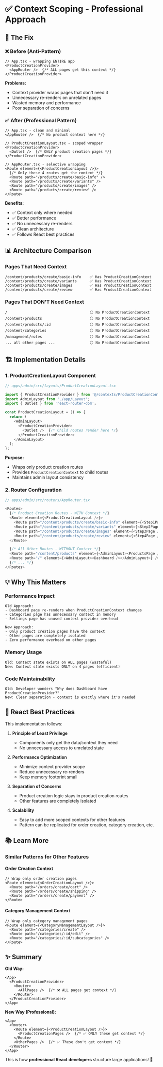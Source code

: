 # ✅ Context Scoping - Professional Approach

## 🎯 The Fix

### ❌ Before (Anti-Pattern)
```tsx
// App.tsx - wrapping ENTIRE app
<ProductCreationProvider>
  <AppRouter />  {/* ALL pages get this context */}
</ProductCreationProvider>
```

**Problems:**
- Context provider wraps pages that don't need it
- Unnecessary re-renders on unrelated pages
- Wasted memory and performance
- Poor separation of concerns

### ✅ After (Professional Pattern)
```tsx
// App.tsx - clean and minimal
<AppRouter />  {/* No product context here */}

// ProductCreationLayout.tsx - scoped wrapper
<ProductCreationProvider>
  <Outlet />  {/* ONLY product creation pages */}
</ProductCreationProvider>

// AppRouter.tsx - selective wrapping
<Route element={<ProductCreationLayout />}>
  {/* Only these 4 routes get the context */}
  <Route path="/products/create/basic-info" />
  <Route path="/products/create/variants" />
  <Route path="/products/create/images" />
  <Route path="/products/create/review" />
</Route>
```

**Benefits:**
- ✅ Context only where needed
- ✅ Better performance
- ✅ No unnecessary re-renders
- ✅ Clean architecture
- ✅ Follows React best practices

## 📊 Architecture Comparison

### Pages That Need Context
```
/content/products/create/basic-info    ✅ Has ProductCreationContext
/content/products/create/variants      ✅ Has ProductCreationContext  
/content/products/create/images        ✅ Has ProductCreationContext
/content/products/create/review        ✅ Has ProductCreationContext
```

### Pages That DON'T Need Context
```
/                                      ⚪ No ProductCreationContext
/content/products                      ⚪ No ProductCreationContext
/content/products/:id                  ⚪ No ProductCreationContext
/content/categories                    ⚪ No ProductCreationContext
/management/roles                      ⚪ No ProductCreationContext
... all other pages ...                ⚪ No ProductCreationContext
```

## 🏗️ Implementation Details

### 1. ProductCreationLayout Component
```typescript
// apps/admin/src/layouts/ProductCreationLayout.tsx

import { ProductCreationProvider } from '@/contexts/ProductCreationContext';
import AdminLayout from './app/Layout';
import { Outlet } from 'react-router-dom';

const ProductCreationLayout = () => {
  return (
    <AdminLayout>
      <ProductCreationProvider>
        <Outlet />  {/* Child routes render here */}
      </ProductCreationProvider>
    </AdminLayout>
  );
};
```

**Purpose:** 
- Wraps only product creation routes
- Provides `ProductCreationContext` to child routes
- Maintains admin layout consistency

### 2. Router Configuration
```typescript
// apps/admin/src/routers/AppRouter.tsx

<Routes>
  {/* Product Creation Routes - WITH Context */}
  <Route element={<ProductCreationLayout />}>
    <Route path="/content/products/create/basic-info" element={<Step1Page />} />
    <Route path="/content/products/create/variants" element={<Step2Page />} />
    <Route path="/content/products/create/images" element={<Step3Page />} />
    <Route path="/content/products/create/review" element={<Step4Page />} />
  </Route>

  {/* All Other Routes - WITHOUT Context */}
  <Route path="/content/products" element={<AdminLayout><ProductsPage /></AdminLayout>} />
  <Route path="/" element={<AdminLayout><Dashboard /></AdminLayout>} />
  {/* ... */}
</Routes>
```

## 💡 Why This Matters

### Performance Impact
```
Old Approach:
- Dashboard page re-renders when ProductCreationContext changes
- Categories page has unnecessary context in memory
- Settings page has unused context provider overhead

New Approach:
- Only product creation pages have the context
- Other pages are completely isolated
- Zero performance overhead on other pages
```

### Memory Usage
```
Old: Context state exists on ALL pages (wasteful)
New: Context state exists ONLY on 4 pages (efficient)
```

### Code Maintainability
```
Old: Developer wonders "Why does Dashboard have ProductCreationProvider?"
New: Clear separation - context is exactly where it's needed
```

## 🎨 React Best Practices

This implementation follows:

1. **Principle of Least Privilege**
   - Components only get the data/context they need
   - No unnecessary access to unrelated state

2. **Performance Optimization**
   - Minimize context provider scope
   - Reduce unnecessary re-renders
   - Keep memory footprint small

3. **Separation of Concerns**
   - Product creation logic stays in product creation routes
   - Other features are completely isolated

4. **Scalability**
   - Easy to add more scoped contexts for other features
   - Pattern can be replicated for order creation, category creation, etc.

## 📚 Learn More

### Similar Patterns for Other Features

#### Order Creation Context
```tsx
// Wrap only order creation pages
<Route element={<OrderCreationLayout />}>
  <Route path="/orders/create/cart" />
  <Route path="/orders/create/shipping" />
  <Route path="/orders/create/payment" />
</Route>
```

#### Category Management Context
```tsx
// Wrap only category management pages
<Route element={<CategoryManagementLayout />}>
  <Route path="/categories/create" />
  <Route path="/categories/:id/edit" />
  <Route path="/categories/:id/subcategories" />
</Route>
```

## ✨ Summary

**Old Way:**
```tsx
<App>
  <ProductCreationProvider>
    <Router>
      <AllPages />  {/* ❌ ALL pages get context */}
    </Router>
  </ProductCreationProvider>
</App>
```

**New Way (Professional):**
```tsx
<App>
  <Router>
    <Route element={<ProductCreationLayout />}>
      <ProductCreationPages />  {/* ✅ ONLY these get context */}
    </Route>
    <OtherPages />  {/* ✅ These don't get context */}
  </Router>
</App>
```

This is how **professional React developers** structure large applications! 🚀

